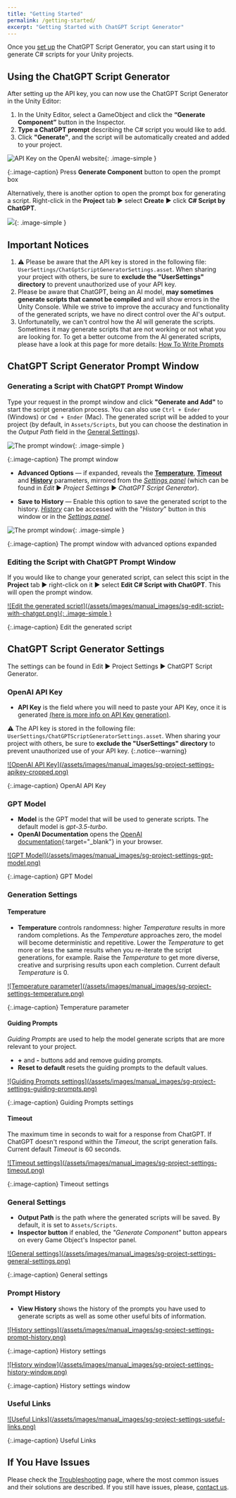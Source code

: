 ```yaml
---
title: "Getting Started"
permalink: /getting-started/
excerpt: "Getting Started with ChatGPT Script Generator"
---
```


Once you [set up](/installation/) the ChatGPT Script Generator, you can start using it to generate C# scripts for your Unity projects.

## Using the ChatGPT Script Generator
After setting up the API key, you can now use the ChatGPT Script Generator in the Unity Editor:
1. In the Unity Editor, select a GameObject and click the **“Generate Component”** button in
the Inspector.
1. **Type a ChatGPT prompt** describing the C# script you would like to add.
1. Click **"Generate"**, and the script will be automatically created and added to your project.

![API Key on the OpenAI website](../assets/images/manual_images/sg-generate-component-button.png){: .image-simple }

{:.image-caption}
Press **Generate Component** button to open the prompt box

Alternatively, there is another option to open the prompt box for generating a script. Right-click in the **Project** tab ▶︎ select **Create** ▶︎ click **C# Script by ChatGPT**.

![](../assets/images/manual_images/sg-create-c-sharp-script.png){: .image-simple }

## Important Notices
1. ⚠️ Please be aware that the API key is stored in the following file: `UserSettings/ChatGptScriptGeneratorSettings.asset`. When sharing your project with others, be sure to **exclude the "UserSettings" directory** to prevent unauthorized use of your API key.
1. Please be aware that ChatGPT, being an AI model, **may sometimes generate scripts that cannot be compiled** and will show errors in the Unity Console. While we strive to improve the accuracy and functionality of the generated scripts, we have no direct control over the AI's output.
1. Unfortunatelly, we can't control how the AI will generate the scripts. Sometimes it may generate scripts that are not working or not what you are looking for. To get a better outcome from the AI generated scripts, please have a look at this page for more details: [How To Write Prompts](https://chatgpt.dustyroom.com/how-to-write-prompts/)

## ChatGPT Script Generator Prompt Window

### Generating a Script with ChatGPT Prompt Window
Type your request in the prompt window and click **"Generate and Add"** to start the script generation process. You can also use `Ctrl + Ender` (Windows) or `Cmd + Ender` (Mac). The generated script will be added to your project (by default, in `Assets/Scripts`, but you can choose the destination in the _Output Path_ field in the [General Settings](/getting-started/#general-settings)).

![The prompt window](/assets/images/manual_images/sg-prompt-window-1_1.png){: .image-simple }

{:.image-caption}
The prompt window

- **Advanced Options** — if expanded, reveals the [**Temperature**](/getting-started/#temperature), [**Timeout**](/getting-started/#timeout) and [**History**](/getting-started/#prompt-history) parameters, mirrored from the [_Settings panel_](/getting-started/#chatgpt-script-generator-settings) (which can be found in _Edit_ ▶︎ _Project Settings_ ▶︎ _ChatGPT Script Generator_).

- **Save to History** — Enable this option to save the generated script to the history. [_History_](/getting-started/#prompt-history) can be accessed with the "_History_" button in this window or in the [_Settings panel_](/getting-started/#chatgpt-script-generator-settings).

![The prompt window](/assets/images/manual_images/sg-prompt-window-1_2.png){: .image-simple }

{:.image-caption}
The prompt window with advanced options expanded

### Editing the Script with ChatGPT Prompt Window
If you would like to change your generated script, can select this scipt in the **Project** tab ▶︎ right-click on it ▶︎ select **Edit C# Script with ChatGPT**. This will open the prompt window.

<a href="/assets/images/manual_images/sg-edit-script-with-chatgpt.png">
![Edit the generated script](/assets/images/manual_images/sg-edit-script-with-chatgpt.png){: .image-simple }
</a>

{:.image-caption}
Edit the generated script

## ChatGPT Script Generator Settings

The settings can be found in Edit ▶︎ Project Settings ▶︎ ChatGPT Script Generator.

### OpenAI API Key

- **API Key** is the field where you will need to paste your API Key, once it is generated [(here is more info on API Key generation)](/installation/#api-key-generation).

⚠️ The API key is stored in the following file: `UserSettings/ChatGPTScriptGeneratorSettings.asset`. When sharing your project with others, be sure to **exclude the "UserSettings" directory** to prevent unauthorized use of your API key.
{:.notice--warning}

<a href="/assets/images/manual_images/sg-project-settings-apikey-cropped.png">
![OpenAI API Key](/assets/images/manual_images/sg-project-settings-apikey-cropped.png)
</a>

{:.image-caption}
OpenAI API Key

### GPT Model

- **Model** is the GPT model that will be used to generate scripts. The default model is _gpt-3.5-turbo_.
- **OpenAI Documentation** opens the [OpenAI documentation](https://platform.openai.com/docs/models){:target="_blank"} in your browser.

<a href="/assets/images/manual_images/sg-project-settings-gpt-model.png">
![GPT Model](/assets/images/manual_images/sg-project-settings-gpt-model.png)
</a>

{:.image-caption}
GPT Model

### Generation Settings

#### Temperature

- **Temperature** controls randomness: higher _Temperature_ results in more random completions. As the _Temperature_ approaches zero, the model will become deterministic and repetitive. Lower the _Temperature_ to get more or less the same results when you re-iterate the script generations, for example. Raise the _Temperature_ to get more diverse, creative and surprising results upon each completion. Current default _Temperature_ is 0.

<a href="/assets/images/manual_images/sg-project-settings-temperature.png">
![Temperature parameter](/assets/images/manual_images/sg-project-settings-temperature.png)
</a>

{:.image-caption}
Temperature parameter

#### Guiding Prompts

_Guiding Prompts_ are used to help the model generate scripts that are more relevant to your project.

- **+** and **-** buttons add and remove guiding prompts.
- **Reset to default** resets the guiding prompts to the default values.

<a href="/assets/images/manual_images/sg-project-settings-guiding-prompts.png">
![Guiding Prompts settings](/assets/images/manual_images/sg-project-settings-guiding-prompts.png)
</a>

{:.image-caption}
Guiding Prompts settings

#### Timeout

The maximum time in seconds to wait for a response from ChatGPT. If ChatGPT doesn't respond within the _Timeout_, the script generation fails. Current default _Timeout_ is 60 seconds.

<a href="/assets/images/manual_images/sg-project-settings-timeout.png">
![Timeout settings](/assets/images/manual_images/sg-project-settings-timeout.png)
</a>

{:.image-caption}
Timeout settings

### General Settings

- **Output Path** is the path where the generated scripts will be saved. By default, it is set to `Assets/Scripts`.
- **Inspector button** if enabled, the _"Generate Component"_ button appears on every Game Object's Inspector panel.

<a href="/assets/images/manual_images/sg-project-settings-general-settings.png">
![General settings](/assets/images/manual_images/sg-project-settings-general-settings.png)
</a>

{:.image-caption}
General settings

### Prompt History

- **View History** shows the history of the prompts you have used to generate scripts as well as some other useful bits of information.

<a href="/assets/images/manual_images/sg-project-settings-prompt-history.png">
![History settings](/assets/images/manual_images/sg-project-settings-prompt-history.png)
</a>

{:.image-caption}
History settings

<a href="/assets/images/manual_images/sg-project-settings-history-window.png">
![History window](/assets/images/manual_images/sg-project-settings-history-window.png)
</a>

{:.image-caption}
History settings window

### Useful Links

<a href="/assets/images/manual_images/sg-project-settings-useful-links.png">
![Useful Links](/assets/images/manual_images/sg-project-settings-useful-links.png)
</a>

{:.image-caption}
Useful Links


## If You Have Issues
Please check the [Troubleshooting](/troubleshooting/) page, where the most common issues and their solutions are described. If you still have issues, please, [contact us](/contact-details/).


